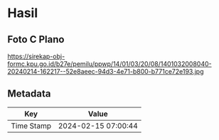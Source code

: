 # Hasil

## Foto C Plano

https://sirekap-obj-formc.kpu.go.id/b27e/pemilu/ppwp/14/01/03/20/08/1401032008040-20240214-162217--52e8aeec-94d3-4e71-b800-b771ce72e193.jpg


## Metadata

| Key        | Value               |
| ---------- | ------------------- |
| Time Stamp | 2024-02-15 07:00:44 |



